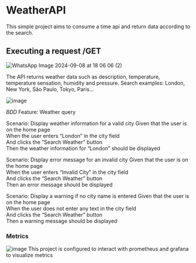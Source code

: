 # WeatherAPI
This simple project aims to consume a time api and return data according to the search. 

## Executing a request /GET

![WhatsApp Image 2024-09-08 at 18 06 06 (2)](https://github.com/user-attachments/assets/58180464-2471-4227-8480-817902ea4445)

The API returns weather data such as description, temperature, temperature sensation, humidity and pressure.
Search examples: London, New York, São Paulo, Tokyo, Paris...

![image](https://github.com/user-attachments/assets/1afbf20e-0168-4469-87a5-40b4b2fe26e8)

*BDD*
Feature: Weather query

  Scenario: Display weather information for a valid city
    Given that the user is on the home page\
    When the user enters “London” in the city field\
    And clicks the “Search Weather” button\
    Then the weather information for “London” should be displayed

  Scenario: Display error message for an invalid city
    Given that the user is on the home page\
    When the user enters “Invalid City” in the city field\
    And clicks the “Search Weather” button\
    Then an error message should be displayed

  Scenario: Display a warning if no city name is entered
    Given that the user is on the home page\
    When the user does not enter any text in the city field\
    And clicks the “Search Weather” button\
    Then a warning message should be displayed

### Metrics
![image](https://github.com/user-attachments/assets/44eadc52-8336-4b7f-a74d-6b3302377270)
This project is configured to interact with prometheus and grafana to visualize metrics






